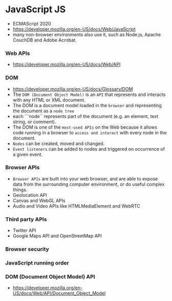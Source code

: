 # JavaScript JS
- ECMAScript 2020
- https://developer.mozilla.org/en-US/docs/Web/JavaScript
- many non-browser environments also use it, such as Node.js, Apache CouchDB and Adobe Acrobat. 

### Web APIs 
- https://developer.mozilla.org/en-US/docs/Web/API

### DOM
- https://developer.mozilla.org/en-US/docs/Glossary/DOM
- The ```DOM (Document Object Model)``` is an ```API``` that represents and interacts with any HTML or XML document. 
- The DOM is a document model loaded in the ```browser``` and representing the document as a ```node tree```
- each ```node`` represents part of the document (e.g. an element, text string, or comment).
- The DOM is one of the ```most-used APIs``` on the Web because it allows code running in a browser to ```access and interact``` with every node in the document. 
- ```Nodes``` can be created, moved and changed. 
- ```Event listeners``` can be added to nodes and triggered on occurrence of a given event.

### Browser APIs 
- ```Browser APIs``` are built into your web browser, and are able to expose data from the surrounding computer environment, or do useful complex things.
- Geolocation API
- Canvas and WebGL APIs
- Audio and Video APIs like HTMLMediaElement and WebRTC

### Third party APIs
- Twitter API 
- Google Maps API and OpenStreetMap API

### Browser security
### JavaScript running order

### DOM (Document Object Model) API
- https://developer.mozilla.org/en-US/docs/Web/API/Document_Object_Model

 